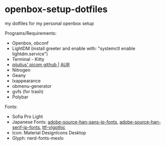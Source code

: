 # openbox-setup-dotfiles
my dotfiles for my personal openbox setup

Programs/Requirements:
<ul>
  <li>Openbox, obconf </li>
  <li>LightDM (install greeter and enable with: "systemctl enable lightdm.service")</li>
  <li>Terminal - Kitty</li>
  <li><a href=https://github.com/pijulius/picom> pijulius' picom github </a> | <a href=https://aur.archlinux.org/packages/picom-pijulius-git> AUR </a></li>
  <li>Nitrogen</li>
  <li>Geany</li>
  <li>lxappearance</li>
  <li>obmenu-generator</li>
  <li>gvfs (for trash)</li>
  <li>Polybar</li>
</ul>
Fonts:
<ul>
  <li>Sofia Pro Light</li>
  <li>Japanese Fonts: <a href=https://archlinux.org/packages/?name=adobe-source-han-sans-jp-fonts>adobe-source-han-sans-jp-fonts</a>, <a href=https://archlinux.org/packages/?name=adobe-source-han-serif-jp-fonts>adobe-source-han-serif-jp-fonts</a>, <a href=https://aur.archlinux.org/packages/ttf-vlgothic/>ttf-vlgothic</a> </li>
  <li>Icon: Material DesignIcons Desktop </li>
  <li>Glyph: nerd-fonts-meslo</li>
</ul>

